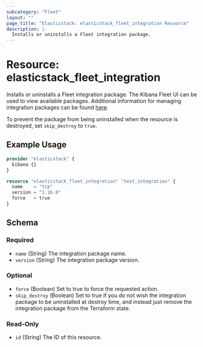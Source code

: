 ```yaml
---
subcategory: "Fleet"
layout: ""
page_title: "Elasticstack: elasticstack_fleet_integration Resource"
description: |-
  Installs or uninstalls a Fleet integration package.
---
```


# Resource: elasticstack_fleet_integration

Installs or uninstalls a Fleet integration package. The Kibana Fleet UI can be
used to view available packages. Additional information for managing integration
packages can be found [here](https://www.elastic.co/guide/en/fleet/current/install-uninstall-integration-assets.html).

To prevent the package from being uninstalled when the resource is destroyed,
set `skip_destroy` to `true`.

## Example Usage

```terraform
provider "elasticstack" {
  kibana {}
}

resource "elasticstack_fleet_integration" "test_integration" {
  name    = "tcp"
  version = "1.16.0"
  force   = true
}
```

<!-- schema generated by tfplugindocs -->
## Schema

### Required

- `name` (String) The integration package name.
- `version` (String) The integration package version.

### Optional

- `force` (Boolean) Set to true to force the requested action.
- `skip_destroy` (Boolean) Set to true if you do not wish the integration package to be uninstalled at destroy time, and instead just remove the integration package from the Terraform state.

### Read-Only

- `id` (String) The ID of this resource.
